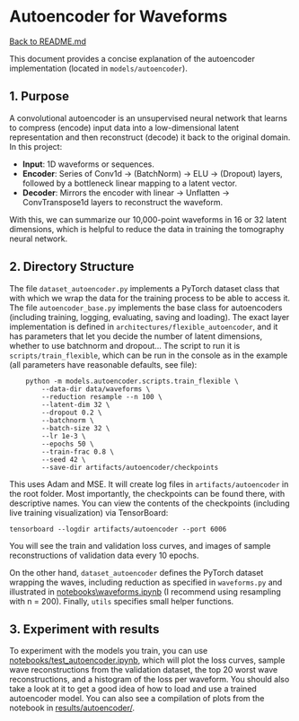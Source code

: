 # Autoencoder for Waveforms

[Back to README.md](../README.md)

This document provides a concise explanation of the autoencoder implementation (located in `models/autoencoder`).

## 1. Purpose

A convolutional autoencoder is an unsupervised neural network that learns to compress (encode) input data into a low-dimensional latent representation and then reconstruct (decode) it back to the original domain. In this project:

* **Input**: 1D waveforms or sequences.
* **Encoder**: Series of Conv1d → (BatchNorm) → ELU → (Dropout) layers, followed by a bottleneck linear mapping to a latent vector.
* **Decoder**: Mirrors the encoder with linear → Unflatten → ConvTranspose1d layers to reconstruct the waveform.

With this, we can summarize our 10,000-point waveforms in 16 or 32 latent dimensions, which is helpful to reduce the data in training the tomography neural network.

## 2. Directory Structure

The file `dataset_autoencoder.py` implements a PyTorch dataset class that with which we wrap the data for the training process to be able to access it. The file `autoencoder_base.py` implements the base class for autoencoders (including training, logging, evaluating, saving and loading). The exact layer implementation is defined in `architectures/flexible_autoencoder`, and it has parameters that let you decide the number of latent dimensions, whether to use batchnorm and dropout... The script to run it is `scripts/train_flexible`, which can be run in the console as in the example (all parameters have reasonable defaults, see file):
```Usage:
    python -m models.autoencoder.scripts.train_flexible \
        --data-dir data/waveforms \
        --reduction resample --n 100 \
        --latent-dim 32 \
        --dropout 0.2 \
        --batchnorm \
        --batch-size 32 \
        --lr 1e-3 \
        --epochs 50 \
        --train-frac 0.8 \
        --seed 42 \
        --save-dir artifacts/autoencoder/checkpoints
```
This uses Adam and MSE. It will create log files in `artifacts/autoencoder` in the root folder. Most importantly, the checkpoints can be found there, with descriptive names. You can view the contents of the checkpoints (including live training visualization) via TensorBoard: 
```
tensorboard --logdir artifacts/autoencoder --port 6006
```
You will see the train and validation loss curves, and images of sample reconstructions of validation data every 10 epochs.

On the other hand, `dataset_autoencoder` defines the PyTorch dataset wrapping the waves, including reduction as specified in `waveforms.py` and illustrated in [notebooks\waveforms.ipynb](..\notebooks\waveforms.ipynb) (I recommend using resampling with n = 200). Finally, `utils` specifies small helper functions.

## 3. Experiment with results
To experiment with the models you train, you can use [notebooks/test_autoencoder.ipynb](../notebooks/test_autoencoder.ipynb), which will plot the loss curves, sample wave reconstructions from the validation dataset, the top 20 worst wave reconstructions, and a histogram of the loss per waveform. You should also take a look at it to get a good idea of how to load and use a trained autoencoder model. You can also see a compilation of plots from the notebook in [results/autoencoder/](../results/autoencoder/).